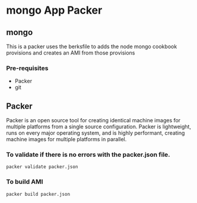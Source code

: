 # mongo App Packer

## mongo

This is a packer uses the berksfile to adds the node mongo cookbook provisions and creates an AMI from those provisions


### Pre-requisites

- Packer
- git

## Packer
Packer is an open source tool for creating identical machine images for multiple platforms from a single source configuration. Packer is lightweight, runs on every major operating system, and is highly performant, creating machine images for multiple platforms in parallel.

### To validate if there is no errors with the packer.json file.

```
packer validate packer.json
```
### To build AMI

```
packer build packer.json
```
